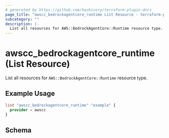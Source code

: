 ```yaml
---
# generated by https://github.com/hashicorp/terraform-plugin-docs
page_title: "awscc_bedrockagentcore_runtime List Resource - terraform-provider-awscc"
subcategory: ""
description: |-
  List all resources for AWS::BedrockAgentCore::Runtime resource type.
---
```


# awscc_bedrockagentcore_runtime (List Resource)

List all resources for `AWS::BedrockAgentCore::Runtime` resource type.

## Example Usage

```terraform
list "awscc_bedrockagentcore_runtime" "example" {
  provider = awscc
}
```

<!-- schema generated by tfplugindocs -->
## Schema
